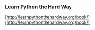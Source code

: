 ### Learn Python the Hard Way
[http://learnpythonthehardway.org/book/](http://learnpythonthehardway.org/book/)